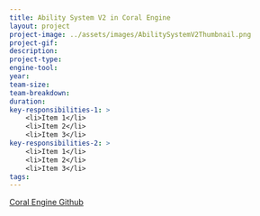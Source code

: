 ```yaml
---
title: Ability System V2 in Coral Engine
layout: project
project-image: ../assets/images/AbilitySystemV2Thumbnail.png
project-gif: 
description: 
project-type: 
engine-tool: 
year: 
team-size: 
team-breakdown:
duration:
key-responsibilities-1: >
    <li>Item 1</li>
    <li>Item 2</li>
    <li>Item 3</li>
key-responsibilities-2: >
    <li>Item 1</li>
    <li>Item 2</li>
    <li>Item 3</li>
tags:
---
```


[Coral Engine Github](https://github.com/GuusKemperman/CoralEngine)